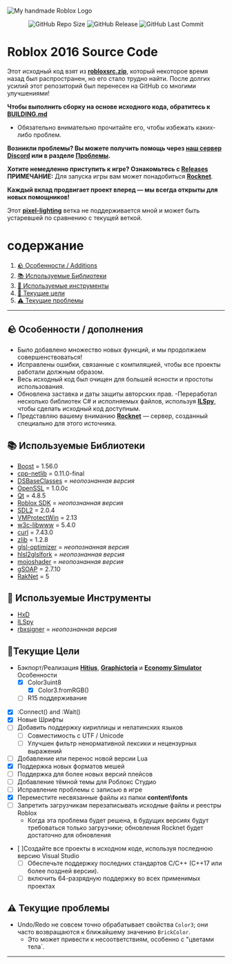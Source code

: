 ![My *handmade* Roblox Logo](https://github.com/user-attachments/assets/ced623cd-6692-4759-8e46-e9453f5454fc)

<p align="center">
<img alt="GitHub Repo Size" src="https://img.shields.io/github/repo-size/P0L3NARUBA/roblox-2016-source-code">
<img alt="GitHub Release" src="https://img.shields.io/github/v/release/P0L3NARUBA/roblox-2016-source-code?color=violet">
<img alt="GitHub Last Commit" src="https://img.shields.io/github/last-commit/P0L3NARUBA/roblox-2016-source-code/master">
</p>

# Roblox 2016 Source Code

Этот исходный код взят из **[robloxsrc.zip](https://mega.nz/file/mrxkSRRK#n5YmV1iPUPZCfiI6IDWkT3eDq9k3-yA7rl_hURked8Y)**, который некоторое время назад был распространен, но его стало трудно найти.
После долгих усилий этот репозиторий был перенесен на GitHub со многими улучшениями!

**Чтобы выполнить сборку на основе исходного кода, обратитесь к [BUILDING.md](/BUILDING.md)**<br>
- Обязательно внимательно прочитайте его, чтобы избежать каких-либо проблем.

**Возникли проблемы? Вы можете получить помощь через [наш сервер Discord](https://www.discord.gg/rVrYHdrbsp) или в разделе [Проблемы](https://github.com/P0L3NARUBA/roblox-2016-source-code/issues).**

**Хотите немедленно приступить к игре? Ознакомьтесь с [Releases](https://github.com/P0L3NARUBA/roblox-2016-source-code/releases)**<br>
**ПРИМЕЧАНИЕ:** Для запуска игры вам может понадобиться **[Rocknet](https://github.com/P0L3NARUBA/Rocknet/tree/main)**.

**Каждый вклад продвигает проект вперед — мы всегда открыты для новых помощников!**

Этот **[pixel-lighting](https://github.com/P0L3NARUBA/roblox-2016-source-code/tree/pixel-lighting)** ветка не поддерживается мной и может быть устаревшей по сравнению с текущей веткой.
# содержание
1. [🪨 Особенности / Additions](#-features--additions)
2. [📚 Используемые Библиотеки](#-libraries-used)
3. [🔨 Используемые инструменты](#-tools-used)
4. [🎯 Текущие цели](#-current-goals)
5. [⚠️ Текущие проблемы](#%EF%B8%8F-current-problems)

---

## 🪨 Особенности / дополнения
- Было добавлено множество новых функций, и мы продолжаем совершенствоваться!
- Исправлены ошибки, связанные с компиляцией, чтобы все проекты работали должным образом.
- Весь исходный код был очищен для большей ясности и простоты использования.
- Обновлена заставка и даты защиты авторских прав.
-Переработал несколько библиотек C# и исполняемых файлов, используя **[ILSpy](https://github.com/icsharpcode/ILSpy/releases)**, чтобы сделать исходный код доступным.
- Представляю вашему вниманию **[Rocknet](https://github.com/P0L3NARUBA/Rocknet/tree/main)** — сервер, созданный специально для этого источника.

## 📚 Используемые Библиотеки
- [Boost](/Contribs/boost_1_56_0) = 1.56.0
- [cpp-netlib](/Contribs/cpp-netlib-0.11.0-final) = 0.11.0-final
- [DSBaseClasses](/Contribs/DSBaseClasses) = *неопознанная версия*
- [OpenSSL](/Contribs/openssl) = 1.0.0c
- [Qt](/BUILDING_CONTRIBS.md) = 4.8.5
- [Roblox SDK](/Contribs/SDK) = *неопознанная версия*
- [SDL2](/Contribs/SDL2) = 2.0.4
- [VMProtectWin](/Contribs/VMProtectWin_2.13) = 2.13
- [w3c-libwww](/Contribs/w3c-libwww-5.4.0) = 5.4.0
- [curl](/Contribs/windows/x86/curl/curl-7.43.0) = 7.43.0
- [zlib](/Contribs/windows/x86/zlib/zlib-1.2.8) = 1.2.8
- [glsl-optimizer](/Rendering/ShaderCompiler/glsl-optimizer) = *неопознанная версия*
- [hlsl2glslfork](/Rendering/ShaderCompiler/hlsl2glslfork) = *неопознанная версия*
- [mojoshader](/Rendering/ShaderCompiler/mojoshader) = *неопознанная версия*
- [gSOAP](/RCCService/gSOAP/gsoap-2.7) = 2.7.10
- [RakNet](/Network/raknet) = 5 

## 🔨 Используемые Инструменты
- [HxD](https://mh-nexus.de/en/downloads.php?product=HxD20)
- [ILSpy](https://github.com/icsharpcode/ILSpy/releases)
- [rbxsigner](/Tools/rbxsigner) = *неопознанная версия*

## 🎯Текущие Цели
- Бэкпорт/Реализация **[Hitius](https://mega.nz/file/DnxUTAgI#52pYMEJyRFMMXVMAU71GboVWYxaTCv25eWB4QHFma6M)**, **[Graphictoria](https://mega.nz/file/e2RU0YbT#tGVrpYqR4fv6z7a4QQcdqT0nbmgdssGm3wGFd9jCiHA)** и **[Economy Simulator](https://mega.nz/file/76AyxJzC#fuKcKHTK6YI5S8zLyelsB7PIt0fVVTsWu9KTrgvXk2E)** Особенности
  - [x] Color3uint8  
     - [x] Color3.fromRGB()  
  - [ ] R15 поддерживание  
- [x] :Connect() and :Wait()
- [x] Новые Шрифты
- [ ] Добавить поддержку кириллицы и нелатинских языков
  - [ ] Совместимость с UTF / Unicode  
  - [ ] Улучшен фильтр ненормативной лексики и нецензурных выражений
- [ ] Добавление или перенос новой версии Lua
- [x] Поддержка новых форматов мешей
- [ ] Поддержка для более новых версий плейсов
- [ ] Добавление тёмной темы для Роблокс Студио  
- [ ] Исправление проблемы с записью в игре 
- [x] Переместите несвязанные файлы из папки **content\fonts** 
- [ ] Запретить загрузчикам перезаписывать исходные файлы и реестры Roblox
  - Когда эта проблема будет решена, в будущих версиях будут требоваться только загрузчики; обновления Rocknet будет достаточно для обновления
- [ ]Создайте все проекты в исходном коде, используя последнюю версию Visual Studio  
  - [ ] Обеспечьте поддержку последних стандартов C/C++ (C++17 или более поздней версии).  
  - [ ] включить 64-разрядную поддержку во всех применимых проектах

## ⚠️ Текущие проблемы
- Undo/Redo не совсем точно обрабатывает свойства `Color3`; они часто возвращаются к ближайшему значению `BrickColor`.
  - Это может привести к несоответствиям, особенно с "цветами тела`.

---
